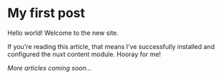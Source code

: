 # My first post

Hello world! Welcome to the new site.

If you're reading this article, that means I've successfully installed and configured the
nuxt content module. Hooray for me!

_More articles coming soon..._
